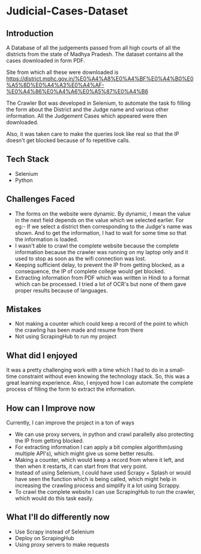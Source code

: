 # Judicial-Cases-Dataset

## Introduction
A Database of all the judgements passed from all high courts of all the districts from the state of Madhya Pradesh. The dataset contains all the cases downloaded in form PDF. 

Site from which all these were downloaded is https://district.mphc.gov.in/%E0%A4%A8%E0%A4%BF%E0%A4%B0%E0%A5%8D%E0%A4%A3%E0%A4%AF-%E0%A4%86%E0%A4%A6%E0%A5%87%E0%A4%B6

The Crawler Bot was developed in Selenium, to automate the task fo filling the form about the District and the Judge name and various other information. All the Judgement Cases which appeared were then downloaded.

Also, it was taken care to make the queries look like real so that the IP doesn't get blocked because of fo repetitive calls.

## Tech Stack
- Selenium
- Python

## Challenges Faced
- The forms on the website were dynamic. By dynamic, I mean the value in the next field depends on the value which we selected earlier. For eg:- If we select a district then corresponding to the Judge's name was shown. And to get the information, I had to wait for some time so that the information is loaded.
- I wasn't able to crawl the complete website because the complete information because the crawler was running on my laptop only and it used to stop as soon as the wifi connection was lost.
- Keeping sufficient delay, to prevent the IP from getting blocked, as a consequence, the IP of complete college would get blocked.
- Extracting information from PDF which was written in Hindi to a format which can be processed. I tried a lot of OCR's but none of them gave proper results because of languages.

## Mistakes
- Not making a counter which could keep a record of the point to which the crawling has been made and resume from there
- Not using ScrapingHub to run my project

## What did I enjoyed
It was a pretty challenging work with a time which I had to do in a small-time constraint without even knowing the technology stack. So, this was a great learning experience. Also, I enjoyed how I can automate the complete process of filling the form to extract the information.

## How can I Improve now
Currently, I can improve the project in a ton of ways
- We can use proxy servers, in python and crawl parallelly also protecting the IP from getting blocked.
- For extracting information I can apply a bit complex algorithm(using multiple API's), which might give us some better results.
- Making a counter, which would keep a record from where it left, and then when it restarts, it can start from that very point.
-  Instead of using Selenium, I could have used Scrapy + Splash or would have seen the function which is being called, which might help in increasing the crawling process and simplify it a lot using Scrappy.
- To crawl the complete website I can use ScrapingHub to run the crawler, which would do this task easily.

## What I'll do differently now
- Use Scrapy instead of Selenium 
- Deploy on ScrapingHub
- Using proxy servers to make requests

